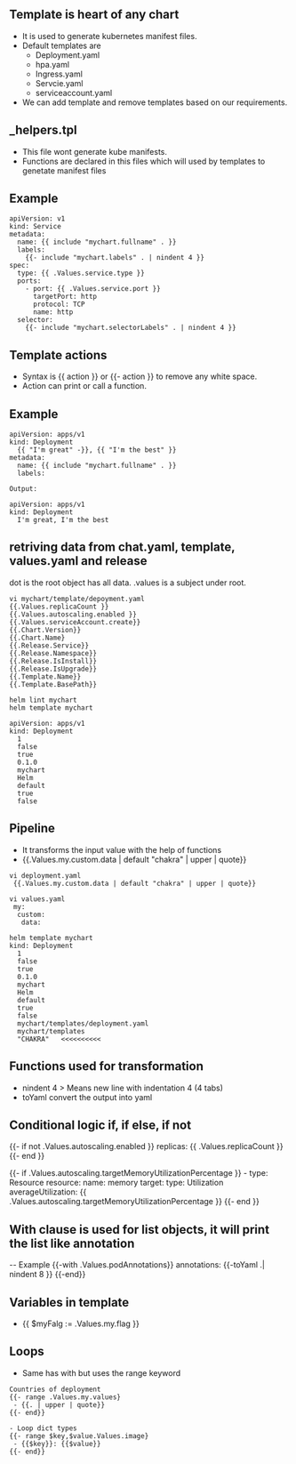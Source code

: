 ## Template is heart of any chart
- It is used to generate kubernetes manifest files.
- Default templates are
    * Deployment.yaml
    * hpa.yaml
    * Ingress.yaml
    * Servcie.yaml
    * serviceaccount.yaml
- We can add template and remove templates based on our requirements.

## _helpers.tpl
- This file wont generate kube manifests.
- Functions are declared in this files which will used by templates to genetate manifest files

## Example
```
apiVersion: v1
kind: Service
metadata:
  name: {{ include "mychart.fullname" . }}
  labels:
    {{- include "mychart.labels" . | nindent 4 }}
spec:
  type: {{ .Values.service.type }}
  ports:
    - port: {{ .Values.service.port }}
      targetPort: http
      protocol: TCP
      name: http
  selector:
    {{- include "mychart.selectorLabels" . | nindent 4 }}
```

## Template actions
- Syntax is {{ action }} or {{- action }} to remove any white space.
- Action can print or call a function.
## Example
```
apiVersion: apps/v1
kind: Deployment
  {{ "I'm great" -}}, {{ "I'm the best" }}
metadata:
  name: {{ include "mychart.fullname" . }}
  labels:

Output:

apiVersion: apps/v1
kind: Deployment
  I'm great, I'm the best

```

## retriving data from chat.yaml, template, values.yaml and release

dot is the root object has all data.
.values is a subject under root.
```
vi mychart/template/depoyment.yaml
{{.Values.replicaCount }}
{{.Values.autoscaling.enabled }}
{{.Values.serviceAccount.create}}
{{.Chart.Version}}
{{.Chart.Name}
{{.Release.Service}}
{{.Release.Namespace}}
{{.Release.IsInstall}}
{{.Release.IsUpgrade}}
{{.Template.Name}}
{{.Template.BasePath}}

helm lint mychart
helm template mychart

apiVersion: apps/v1
kind: Deployment
  1
  false
  true
  0.1.0
  mychart
  Helm
  default
  true
  false

````

## Pipeline
- It transforms the input value with the help of functions
- {{.Values.my.custom.data | default "chakra" | upper | quote}}
```
vi deployment.yaml
 {{.Values.my.custom.data | default "chakra" | upper | quote}}

vi values.yaml
 my:
  custom:
   data:

helm template mychart
kind: Deployment
  1
  false
  true
  0.1.0
  mychart
  Helm
  default
  true
  false
  mychart/templates/deployment.yaml
  mychart/templates
  "CHAKRA"   <<<<<<<<<<
```

## Functions used for transformation
- nindent 4 > Means new line with indentation 4 (4 tabs)
- toYaml convert the output into yaml

## Conditional logic if, if else, if not
{{- if not .Values.autoscaling.enabled }}
  replicas: {{ .Values.replicaCount }}
  {{- end }}

{{- if .Values.autoscaling.targetMemoryUtilizationPercentage }}
    - type: Resource
      resource:
        name: memory
        target:
          type: Utilization
          averageUtilization: {{ .Values.autoscaling.targetMemoryUtilizationPercentage }}
    {{- end }}

## With clause is used for list objects, it will print the list like annotation
-- Example
{{-with .Values.podAnnotations}}
annotations:
 {{-toYaml .| nindent 8 }}
 {{-end}}

## Variables in template
- {{ $myFalg := .Values.my.flag }}

## Loops
- Same has with but uses the range keyword
```
Countries of deployment
{{- range .Values.my.values}
 - {{. | upper | quote}}
{{- end}}

- Loop dict types
{{- range $key,$value.Values.image}
 - {{$key}}: {{$value}}
{{- end}}
```

